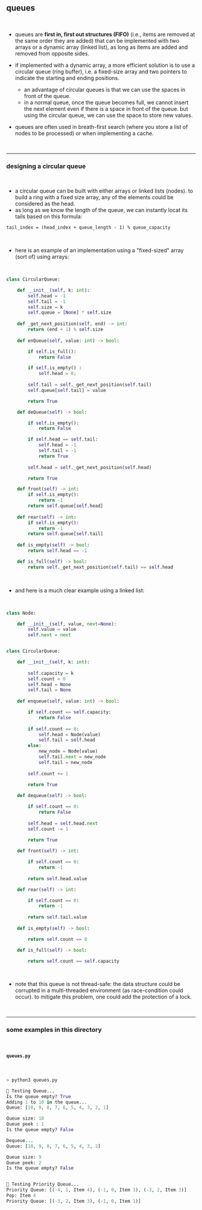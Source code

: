 ## queues 

<br>

* queues are **first in, first out structures (FIFO)** (i.e., items are removed at the same order they are added) that can be implemented with two arrays or a dynamic array (linked list), as long as items are added and removed from opposite sides.

  
* if implemented with a dynamic array, a more efficient solution is to use a circular queue (ring buffer), i.e. a fixed-size array and two pointers to indicate the starting and ending positions.
    * an advantage of circular queues is that we can use the spaces in front of the queue.
    * in a normal queue, once the queue becomes full, we cannot insert the next element even if there is a space in front of the queue. but using the circular queue, we can use the space to store new values.
 
    
* queues are often used in breath-first search (where you store a list of nodes to be processed) or when implementing a cache.


<br>

---

### designing a circular queue

<br>

* a circular queue can be built with either arrays or linked lists (nodes). to build a ring with a fixed size array, any of the elements could be considered as the head.
* as long as we know the length of the queue, we can instantly locat its tails based on this formula:

```
tail_index = (head_index + queue_length - 1) % queue_capacity
```

<br>

* here is an example of an implementation using a "fixed-sized" array (sort of) using arrays:

<br>

```python
class CircularQueue:

    def __init__(self, k: int):
        self.head = -1
        self.tail = -1
        self.size = k
        self.queue = [None] * self.size
        
    def _get_next_position(self, end) -> int:
        return (end + 1) % self.size
        
    def enQueue(self, value: int) -> bool:

        if self.is_full():
            return False

        if self.is_empty() :
            self.head = 0;
        
        self.tail = self._get_next_position(self.tail)
        self.queue[self.tail] = value

        return True

    def deQueue(self) -> bool:

        if self.is_empty():
            return False

        if self.head == self.tail:
            self.head = -1
            self.tail = -1
            return True
        
        self.head = self._get_next_position(self.head)

        return True

    def front(self) -> int:
        if self.is_empty():
            return -1
        return self.queue[self.head]
        
    def rear(self) -> int:
        if self.is_empty():
            return -1
        return self.queue[self.tail]
        
    def is_empty(self) -> bool:
        return self.head == -1

    def is_full(self) -> bool:
        return self._get_next_position(self.tail) == self.head
```

<br>

* and here is a much clear example using a linked list:

<br>

```python
class Node:

    def __init__(self, value, next=None):
        self.value = value
        self.next = next


class CircularQueue:

    def __init__(self, k: int):
      
        self.capacity = k
        self.count = 0
        self.head = None
        self.tail = None
        
    def enqueue(self, value: int) -> bool:

        if self.count == self.capacity:
            return False
        
        if self.count == 0:
            self.head = Node(value)
            self.tail = self.head
        else:
            new_node = Node(value)
            self.tail.next = new_node
            self.tail = new_node
          
        self.count += 1
      
        return True

    def dequeue(self) -> bool:

        if self.count == 0:
            return False
          
        self.head = self.head.next
        self.count -= 1
      
        return True

    def front(self) -> int:

        if self.count == 0:
            return -1
          
        return self.head.value

    def rear(self) -> int:

        if self.count == 0:
            return -1
          
        return self.tail.value
    
    def is_empty(self) -> bool:

        return self.count == 0

    def is_full(self) -> bool:

        return self.count == self.capacity
```


<br>

* note that this queue is not thread-safe: the data structure could be corrupted in a multi-threaded environment (as race-condition could occur). to mitigate this problem, one could add the protection of a lock.


<br>

----

### some examples in this directory

<br>

#### `queues.py`

<br>

```python
> python3 queues.py

🧪 Testing Queue...
Is the queue empty? True
Adding 1 to 10 in the queue...
Queue: [10, 9, 8, 7, 6, 5, 4, 3, 2, 1]

Queue size: 10
Queue peek : 1
Is the queue empty? False

Dequeue...
Queue: [10, 9, 8, 7, 6, 5, 4, 3, 2]

Queue size: 9
Queue peek: 2
Is the queue empty? False


🧪 Testing Priority Queue...
Priority Queue: [(-4, 1, Item 4), (-1, 0, Item 1), (-3, 2, Item 3)]
Pop: Item 4
Priority Queue: [(-3, 2, Item 3), (-1, 0, Item 1)]
```

<br>
